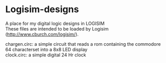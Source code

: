 # Logisim-designs
A place for my digital logic designs in LOGISIM  
These files are intended to be loaded by Logisim (http://www.cburch.com/logisim/).

chargen.circ: a simple circuit that reads a rom containing the commodore 64 characterset into a 8x8 LED display  
clock.circ: a simple digital 24 Hr clock

